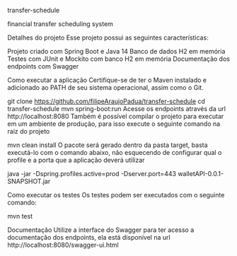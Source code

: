 transfer-schedule

financial transfer scheduling system

Detalhes do projeto
Esse projeto possui as seguintes características:

Projeto criado com Spring Boot e Java 14
Banco de dados H2 em memória
Testes com JUnit e Mockito com banco H2 em memória
Documentação dos endpoints com Swagger

Como executar a aplicação
Certifique-se de ter o Maven instalado e adicionado ao PATH de seu sistema operacional, assim como o Git.

git clone https://github.com/filipeAraujoPadua/transfer-schedule
cd transfer-schedule
mvn spring-boot:run
Acesse os endpoints através da url http://localhost:8080
Também é possível compilar o projeto para executar em um ambiente de produção, para isso execute o seguinte comando na raiz do projeto

mvn clean install
O pacote será gerado dentro da pasta target, basta executá-lo com o comando abaixo, não esquecendo de configurar qual o profile e a porta que a aplicação deverá utilizar

java -jar -Dspring.profiles.active=prod -Dserver.port=443 walletAPI-0.0.1-SNAPSHOT.jar

Como executar os testes
Os testes podem ser executados com o seguinte comando:

mvn test

Documentação
Utilize a interface do Swagger para ter acesso a documentação dos endpoints, ela está disponível na url http://localhost:8080/swagger-ui.html

